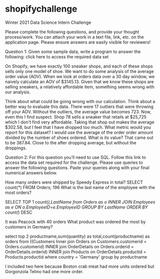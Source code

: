 # shopifychallenge
Winter 2021 Data Science Intern Challenge 

Please complete the following questions, and provide your thought process/work. You can attach your work in a text file, link, etc. on the application page. Please ensure answers are easily visible for reviewers!


Question 1: Given some sample data, write a program to answer the following: click here to access the required data set

On Shopify, we have exactly 100 sneaker shops, and each of these shops sells only one model of shoe. We want to do some analysis of the average order value (AOV). When we look at orders data over a 30 day window, we naively calculate an AOV of $3145.13. Given that we know these shops are selling sneakers, a relatively affordable item, something seems wrong with our analysis. 

Think about what could be going wrong with our calculation. Think about a better way to evaluate this data. 
There were 17 outliers that were throwing off your AOV. Without the outliers, the average value becomes 723. Now, even this I find suspect. Shop 78 sells a sneaker that retails at $25,725 which I don't find very affordable. Taking that shop out makes the average $302.58, but I feel that I have dropped too much.
What metric would you report for this dataset?
I would use the average of the order order amount divided by the number of shoes ordered. 
What is its value?
That came out to be 387.84. Close to the after dropping average, but without the droppings.

Question 2: For this question you’ll need to use SQL. Follow this link to access the data set required for the challenge. Please use queries to answer the following questions. Paste your queries along with your final numerical answers below.

How many orders were shipped by Speedy Express in total?
SELECT count(*) FROM Orders; 196
What is the last name of the employee with the most orders?

SELECT TOP 1 count(*),LastName from Orders as o
INNER JOIN Employees as e ON o.EmployeeID=e.EmployeeID
GROUP BY LastName
ORDER BY count(*) DESC

It was Peacock with 40 orders
What product was ordered the most by customers in Germany?

select top 2 productname,sum(quantity) as total,count(productname) as orders from ((Customers 
	Inner join Orders on Customers.customerid = Orders.customerid)
	INNER join OrderDetails on Orders.orderid = OrderDetails.orderid)
	INNER join Products on OrderDetails.productid = Products.productid
where country = 'Germany'
group by productname

I included two here because Boston crab meat had more units ordered but Gorgonzola Telino had one more order.